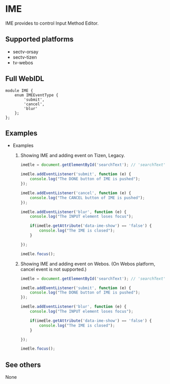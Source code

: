 # IME
IME provides to control Input Method Editor.

## Supported platforms
* sectv-orsay
* sectv-tizen
* tv-webos

## Full WebIDL
```WebIDL
module IME {
    enum IMEEventType {
        'submit',
        'cancel',
        'blur'
    };
};
```

## Examples
* Examples
    1. Showing IME and adding event on Tizen, Legacy.

        ```js
        imeEle = document.getElementById('searchText'); // 'searchText' : id of input tag

        imeEle.addEventListener('submit', function (e) {
            console.log("The DONE button of IME is pushed");
        });

        imeEle.addEventListener('cancel', function (e) {
            console.log("The CANCEL button of IME is pushed");
        });

        imeEle.addEventListener('blur', function (e) {
            console.log("The INPUT element loses focus");

            if(imeEle.getAttribute('data-ime-show') == 'false') {
                console.log("The IME is closed");
            }

        });

        imeEle.focus();
        ```

    2. Showing IME and adding event on Webos. (On Webos platform, cancel event is not supported.)

        ```js
        imeEle = document.getElementById('searchText'); // 'searchText' : id of input tag

        imeEle.addEventListener('submit', function (e) {
            console.log("The DONE button of IME is pushed");
        });

        imeEle.addEventListener('blur', function (e) {
            console.log("The INPUT element loses focus");

            if(imeEle.getAttribute('data-ime-show') == 'false') {
                console.log("The IME is closed");
            }

        });
        
        imeEle.focus();
        ```

## See others
None
